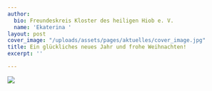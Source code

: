 ```yaml
---
author:
  bio: Freundeskreis Kloster des heiligen Hiob e. V.
  name: 'Ekaterina '
layout: post
cover_image: "/uploads/assets/pages/aktuelles/cover_image.jpg"
title: Ein glückliches neues Jahr und frohe Weihnachten!
excerpt: ''

---
```

![](https://res.cloudinary.com/hiobmon/image/upload/v1609522424/media/2021/F38432C2-FD0E-45D0-A5D4-C3A0A763D56F_srvuya.jpg)